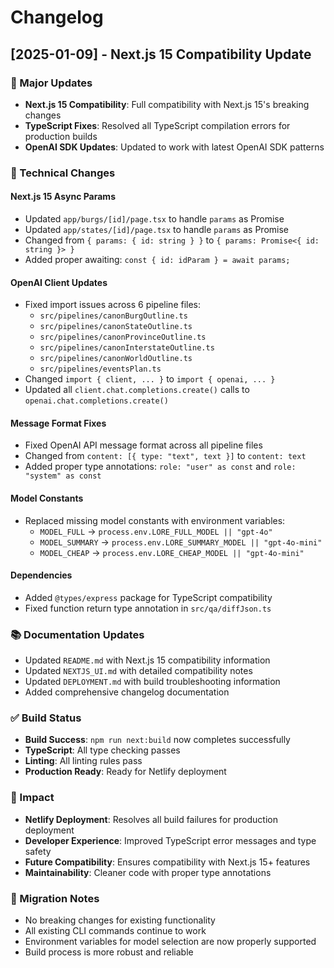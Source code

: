 # Changelog

## [2025-01-09] - Next.js 15 Compatibility Update

### 🚀 Major Updates
- **Next.js 15 Compatibility**: Full compatibility with Next.js 15's breaking changes
- **TypeScript Fixes**: Resolved all TypeScript compilation errors for production builds
- **OpenAI SDK Updates**: Updated to work with latest OpenAI SDK patterns

### 🔧 Technical Changes

#### Next.js 15 Async Params
- Updated `app/burgs/[id]/page.tsx` to handle `params` as Promise
- Updated `app/states/[id]/page.tsx` to handle `params` as Promise
- Changed from `{ params: { id: string } }` to `{ params: Promise<{ id: string }> }`
- Added proper awaiting: `const { id: idParam } = await params;`

#### OpenAI Client Updates
- Fixed import issues across 6 pipeline files:
  - `src/pipelines/canonBurgOutline.ts`
  - `src/pipelines/canonStateOutline.ts`
  - `src/pipelines/canonProvinceOutline.ts`
  - `src/pipelines/canonInterstateOutline.ts`
  - `src/pipelines/canonWorldOutline.ts`
  - `src/pipelines/eventsPlan.ts`
- Changed `import { client, ... }` to `import { openai, ... }`
- Updated all `client.chat.completions.create()` calls to `openai.chat.completions.create()`

#### Message Format Fixes
- Fixed OpenAI API message format across all pipeline files
- Changed from `content: [{ type: "text", text }]` to `content: text`
- Added proper type annotations: `role: "user" as const` and `role: "system" as const`

#### Model Constants
- Replaced missing model constants with environment variables:
  - `MODEL_FULL` → `process.env.LORE_FULL_MODEL || "gpt-4o"`
  - `MODEL_SUMMARY` → `process.env.LORE_SUMMARY_MODEL || "gpt-4o-mini"`
  - `MODEL_CHEAP` → `process.env.LORE_CHEAP_MODEL || "gpt-4o-mini"`

#### Dependencies
- Added `@types/express` package for TypeScript compatibility
- Fixed function return type annotation in `src/qa/diffJson.ts`

### 📚 Documentation Updates
- Updated `README.md` with Next.js 15 compatibility information
- Updated `NEXTJS_UI.md` with detailed compatibility notes
- Updated `DEPLOYMENT.md` with build troubleshooting information
- Added comprehensive changelog documentation

### ✅ Build Status
- **Build Success**: `npm run next:build` now completes successfully
- **TypeScript**: All type checking passes
- **Linting**: All linting rules pass
- **Production Ready**: Ready for Netlify deployment

### 🎯 Impact
- **Netlify Deployment**: Resolves all build failures for production deployment
- **Developer Experience**: Improved TypeScript error messages and type safety
- **Future Compatibility**: Ensures compatibility with Next.js 15+ features
- **Maintainability**: Cleaner code with proper type annotations

### 🔄 Migration Notes
- No breaking changes for existing functionality
- All existing CLI commands continue to work
- Environment variables for model selection are now properly supported
- Build process is more robust and reliable

